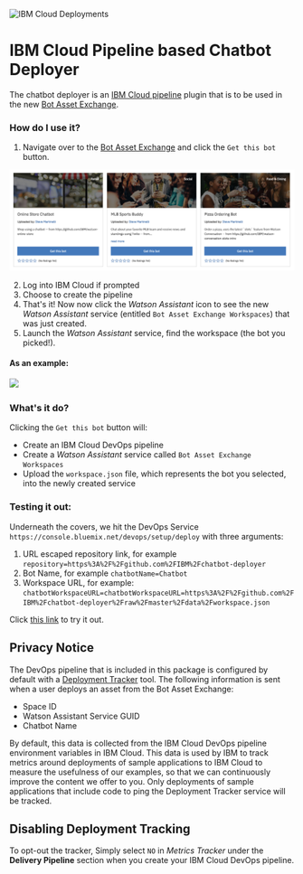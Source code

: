 ![IBM Cloud Deployments](https://metrics-tracker.mybluemix.net/stats/3dafda64b9efbd06391d5f090bd89113/badge.svg)

# IBM Cloud Pipeline based Chatbot Deployer

The chatbot deployer is an [IBM Cloud pipeline](https://console.bluemix.net/docs/services/ContinuousDelivery/pipeline_working.html#pipeline-working) plugin that is to be used in the new [Bot Asset Exchange](https://developer.ibm.com/code/exchanges/bots/).

### How do I use it?

1. Navigate over to the [Bot Asset Exchange](https://developer.ibm.com/code/exchanges/bots/) and click the `Get this bot` button.

![](data/get_bot.png)

2. Log into IBM Cloud if prompted
3. Choose to create the pipeline
4. That's it! Now now click the _Watson Assistant_ icon to see the new _Watson Assistant_ service (entitled `Bot Asset Exchange Workspaces`) that was just created.
5. Launch the _Watson Assistant_ service, find the workspace (the bot you picked!).

#### As an example:

![](data/launch.gif)

### What's it do?

Clicking the `Get this bot` button will:

* Create an IBM Cloud DevOps pipeline
* Create a _Watson Assistant_ service called `Bot Asset Exchange Workspaces`
* Upload the `workspace.json` file, which represents the bot you selected, into the newly created service

### Testing it out:

Underneath the covers, we hit the DevOps Service ``https://console.bluemix.net/devops/setup/deploy`` with three arguments:

1. URL escaped repository link, for example ``repository=https%3A%2F%2Fgithub.com%2FIBM%2Fchatbot-deployer``
2. Bot Name, for example ``chatbotName=Chatbot``
3. Workspace URL, for example: ``chatbotWorkspaceURL=chatbotWorkspaceURL=https%3A%2F%2Fgithub.com%2FIBM%2Fchatbot-deployer%2Fraw%2Fmaster%2Fdata%2Fworkspace.json``

Click [this link](https://console.bluemix.net/devops/setup/deploy?repository=https%3A%2F%2Fgithub.com%2FIBM%2Fchatbot-deployer&chatbotName=Chatbot&chatbotWorkspaceURL=https%3A%2F%2Fgithub.com%2FIBM%2Fchatbot-deployer%2Fraw%2Fmaster%2Fdata%2Fworkspace.json) to try it out.

## Privacy Notice

The DevOps pipeline that is included in this package is configured by default with a [Deployment Tracker](https://github.com/IBM/metrics-collector-service) tool. The following information is sent when a user deploys an asset from the Bot Asset Exchange:

* Space ID
* Watson Assistant Service GUID
* Chatbot Name

By default, this data is collected from the IBM Cloud DevOps pipeline environment variables in IBM Cloud. This data is used by IBM to track metrics around deployments of sample applications to IBM Cloud to measure the usefulness of our examples, so that we can continuously improve the content we offer to you. Only deployments of sample applications that include code to ping the Deployment Tracker service will be tracked.

## Disabling Deployment Tracking

To opt-out the tracker, Simply select `NO` in *Metrics Tracker* under the **Delivery Pipeline** section when you create your IBM Cloud DevOps pipeline.
